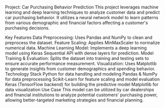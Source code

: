 Project: Car Purchasing Behavior Prediction
This project leverages machine learning and deep learning techniques to analyze customer data and predict car purchasing behavior. It utilizes a neural network model to learn patterns from various demographic and financial factors affecting a customer's purchasing decisions.

Key Features
Data Preprocessing: Uses Pandas and NumPy to clean and preprocess the dataset.
Feature Scaling: Applies MinMaxScaler to normalize numerical data.
Machine Learning Model: Implements a deep learning model using Keras Sequential API with dense layers for prediction.
Model Training & Evaluation: Splits the dataset into training and testing sets to ensure accurate performance measurement.
Visualization: Uses Matplotlib to generate insights from customer demographics and spending behavior.
Technology Stack
Python for data handling and modeling
Pandas & NumPy for data preprocessing
Scikit-Learn for feature scaling and model evaluation
Keras (TensorFlow backend) for building the predictive model
Matplotlib for data visualization
Use Case
This model can be utilized by car dealerships and financial institutions to analyze potential customers' purchasing power, allowing better-targeted marketing strategies and financial planning.
